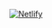 [![Netlify](https://badges.netlify.com/api/site-name.svg?branch=master)](https://nirmal-boston-crime-eda.netlify.app/)
